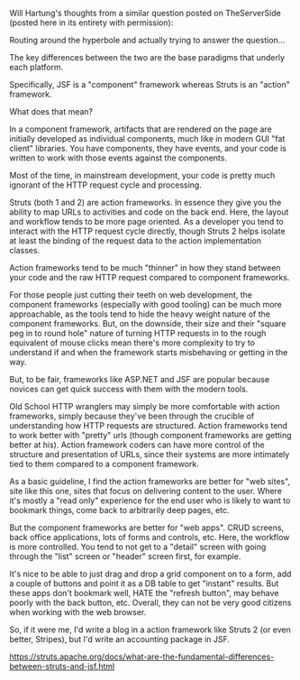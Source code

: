 Will Hartung's thoughts from a similar question posted on TheServerSide (posted here in its entirety with permission):

Routing around the hyperbole and actually trying to answer the question...

The key differences between the two are the base paradigms that underly each platform.

Specifically, JSF is a "component" framework whereas Struts is an "action" framework.

What does that mean?

In a component framework, artifacts that are rendered on the page are initially developed as individual components, much like in modern GUI "fat client" libraries. You have components, they have events, and your code is written to work with those events against the components.

Most of the time, in mainstream development, your code is pretty much ignorant of the HTTP request cycle and processing.

Struts (both 1 and 2) are action frameworks. In essence they give you the ability to map URLs to activities and code on the back end. Here, the layout and workflow tends to be more page oriented. As a developer you tend to interact with the HTTP request cycle directly, though Struts 2 helps isolate at least the binding of the request data to the action implementation classes.

Action frameworks tend to be much "thinner" in how they stand between your code and the raw HTTP request compared to component frameworks.

For those people just cutting their teeth on web development, the component frameworks (especially with good tooling) can be much more approachable, as the tools tend to hide the heavy weight nature of the component frameworks. But, on the downside, their size and their "square peg in to round hole" nature of turning HTTP requests in to the rough equivalent of mouse clicks mean there's more complexity to try to understand if and when the framework starts misbehaving or getting in the way.

But, to be fair, frameworks like ASP.NET and JSF are popular because novices can get quick success with them with the modern tools.

Old School HTTP wranglers may simply be more comfortable with action frameworks, simply because they've been through the crucible of understanding how HTTP requests are structured. Action frameworks tend to work better with "pretty" urls (though component frameworks are getting better at his). Action framework coders can have more control of the structure and presentation of URLs, since their systems are more intimately tied to them compared to a component framework.

As a basic guideline, I find the action frameworks are better for "web sites", site like this one, sites that focus on delivering content to the user. Where it's mostly a "read only" experience for the end user who is likely to want to bookmark things, come back to arbitrarily deep pages, etc.

But the component frameworks are better for "web apps". CRUD screens, back office applications, lots of forms and controls, etc. Here, the workflow is more controlled. You tend to not get to a "detail" screen with going through the "list" screen or "header" screen first, for example.

It's nice to be able to just drag and drop a grid component on to a form, add a couple of buttons and point it as a DB table to get "instant" results. But these apps don't bookmark well, HATE the "refresh button", may behave poorly with the back button, etc. Overall, they can not be very good citizens when working with the web browser.

So, if it were me, I'd write a blog in a action framework like Struts 2 (or even better, Stripes), but I'd write an accounting package in JSF.

https://struts.apache.org/docs/what-are-the-fundamental-differences-between-struts-and-jsf.html
